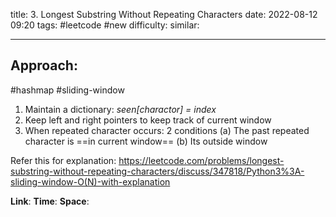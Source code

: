 title: 3. Longest Substring Without Repeating Characters
date: 2022-08-12 09:20
tags: #leetcode #new
difficulty:
similar: 

---
## Approach:
#hashmap #sliding-window
1. Maintain a dictionary: *seen\[charactor] = index*
2. Keep left and right pointers to keep track of current window
3. When repeated character occurs: 2 conditions
	(a) The past repeated character is ==in current window==
	(b) Its outside window

Refer this for explanation:
https://leetcode.com/problems/longest-substring-without-repeating-characters/discuss/347818/Python3%3A-sliding-window-O(N)-with-explanation

**Link**: 
**Time**:
**Space**: